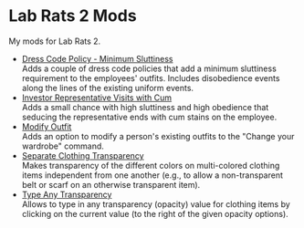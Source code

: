 # Lab Rats 2 Mods

My mods for Lab Rats 2.

- [Dress Code Policy - Minimum Sluttiness](DressCodePolicy-MinSluttiness/)  
Adds a couple of dress code policies that add a minimum sluttiness requirement to the employees' outfits. Includes disobedience events along the lines of the existing uniform events.
- [Investor Representative Visits with Cum](InvestRepVisitCum/)  
Adds a small chance with high sluttiness and high obedience that seducing the representative ends with cum stains on the employee.
- [Modify Outfit](ModifyOutfit/)  
Adds an option to modify a person's existing outfits to the "Change your wardrobe" command.
- [Separate Clothing Transparency](SeparateClothingTransparency/)  
Makes transparency of the different colors on multi-colored clothing items independent from one another (e.g., to allow a non-transparent belt or scarf on an otherwise transparent item).
- [Type Any Transparency](TypeAnyTransparency/)  
Allows to type in any transparency (opacity) value for clothing items by clicking on the current value (to the right of the given opacity options).